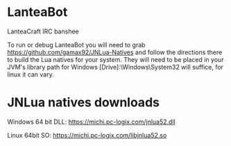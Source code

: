 # LanteaBot
LanteaCraft IRC banshee

To run or debug LanteaBot you will need to grab https://github.com/gamax92/JNLua-Natives
and follow the directions there to build the Lua natives for your system. They will need to be placed in your JVM's library path
for Windows [Drive]:\Windows\System32 will suffice, for linux it can vary.


# JNLua natives downloads
Windows 64 bit DLL: https://michi.pc-logix.com/jnlua52.dll

Linux 64bit SO: https://michi.pc-logix.com/libjnlua52.so

